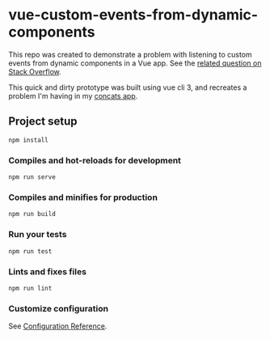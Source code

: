# vue-custom-events-from-dynamic-components

This repo was created to demonstrate a problem with listening to custom events from dynamic components in a Vue app. See the [related question on Stack Overflow](https://stackoverflow.com/questions/53966375/vue-vm-on-callback-not-working-in-parent-when-event-is-emitted-from-dynamic).

This quick and dirty prototype was built using vue cli 3, and recreates a problem I'm having in my [concats app](https://github.com/brianzelip/concats).

## Project setup

```
npm install
```

### Compiles and hot-reloads for development

```
npm run serve
```

### Compiles and minifies for production

```
npm run build
```

### Run your tests

```
npm run test
```

### Lints and fixes files

```
npm run lint
```

### Customize configuration

See [Configuration Reference](https://cli.vuejs.org/config/).

